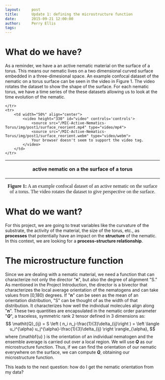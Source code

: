 ```yaml
---
layout:     post
title:      Update 1: defining the microstructure function
date:       2015-09-21 12:00:00
author:     Perry Ellis
tags: 	
---
```

<!-- Start Writing Below in Markdown -->

# What do we have?
As a reminder, we have a an active nematic material on the surface of a torus. This means our nematic lives on a two dimensional curved surface embedded in a three-dimesional space. An example confocal dataset of the nematic on a torus surface can be seen in the video in Figure 1. The video rotates the dataset to show the shape of the surface. For each nematic torus, we have a time series of the these datasets allowing us to look at the time evolution of the nematic.


<!-- Here is a table with some videos-->
<table border="0" cellspacing="0" width = "100%" cellpadding="0"  frame="void" rules="void" align = "center">
	<tr>
		<td width="50%" align="center">
			<p	>
			<b>active nematic on a the surface of a torus</b>
			</p>
		</td>				
				
	</tr>
	<tr>
		<td width="50%" align="center">
			<video height="330" id="video" controls='controls'>
				<source src="/MIC-Active-Nematics-Torus/img/post1/surface_reorient.mp4" type="video/mp4">
				<source src="/MIC-Active-Nematics-Torus/img/post1/surface_reorient.webm" type="video/webm">
				Your browser doesn't seem to support the video tag.
			</video>
		</td>							
	</tr>
</table>
<p align="center"><font size="3"><font face="calibri">
<b>Figure 1:</b> A an example confocal dataset of an active nematic on the surface of a torus. The video rotates the dataset to give perspective on the surface.<br></font></font>
</p>


# What do we want?
For this project, we are going to treat variables like the curvature of the substrate, the activity of the material, the size of the torus, etc., as **processes** that potentially have an impact on the **structure** of the nematic. In this context, we are looking for a **process-structure relationship**.

# The microstructure function
Since we are dealing with a nematic material, we need a function that can characterize not only the director "**n**", but also the degree of alignment "S."  As mentioned in the Project Introduction, the director is a bivector that characterizes the local average orientation of the nematogens and can take values from [0,180) degrees.  If "**n**" can be seen as the mean of an orientation distribution, "S" can be thought of as the width of that distribution. It characterizes how well the individual molecules align along "**n**". These two quantities are encapsulated in the nematic order parameter "***Q***", a traceless, symmetric rank 2 tensor defined in 3 dimensions as:
$$
\mathit{Q}_{ij} = S \left ( n_i n_j-\frac{1}{3}\delta_{ij}\right ) = \left \langle u_i^{\alpha} u_j^{\alpha}-\frac{1}{3}\delta_{ij} \right \rangle_{\alpha},
$$
where \(\mathbf{u} \) is the orientation of an individual nematogen and the ensemble average is carried out over a local region. We will use ***Q*** as our microstructure function. Thus, if we can find the orientation of our nematic everywhere on the surface, we can compute ***Q***, obtaining our microstructure function.

This leads to the next question: how do I get the nematic orientation from my data?






